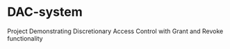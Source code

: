 # DAC-system
Project Demonstrating Discretionary Access Control with Grant and Revoke functionality
